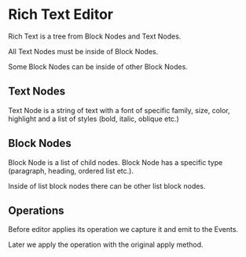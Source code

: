 # Rich Text Editor

Rich Text is a tree from Block Nodes and Text Nodes.

All Text Nodes must be inside of Block Nodes.

Some Block Nodes can be inside of other Block Nodes.

## Text Nodes

Text Node is a string of text with a font of specific family, size, color, highlight and a list of styles (bold, italic, oblique etc.)

## Block Nodes

Block Node is a list of child nodes. Block Node has a specific type (paragraph, heading, ordered list etc.).

Inside of list block nodes there can be other list block nodes.

## Operations

Before editor applies its operation we capture it and emit to the Events.

Later we apply the operation with the original apply method.

